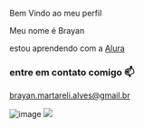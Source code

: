 Bem Vindo ao meu perfil



Meu nome é Brayan

estou aprendendo com a [Alura](Https://www.alura.com.br)

### entre em contato comigo 📫

 brayan.martareli.alves@gmail.br


![image](https://github.com/user-attachments/assets/357d3046-1e9a-44a5-8399-e0444d4f0087)
![](https://tenor.com/pt-BR/view/cachorro-chupetao-gif-10590221803060317041)
